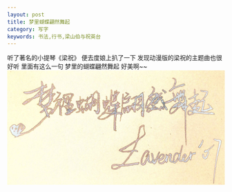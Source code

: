 ```yaml
---
layout: post
title: 梦里蝴蝶翩然舞起
category: 写字
keywords: 书法,行书,梁山伯与祝英台
---
```


听了著名的小提琴《梁祝》 便去度娘上扒了一下 发现动漫版的梁祝的主题曲也很好听
里面有这么一句 梦里的蝴蝶翩然舞起
好美啊~~
![photo](/assets/img/font/butterfly-in-dream.jpg)

